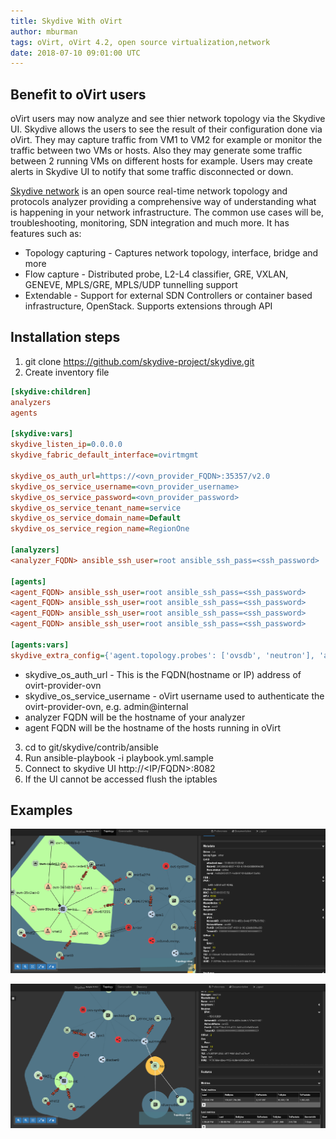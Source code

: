 ```yaml
---
title: Skydive With oVirt 
author: mburman
tags: oVirt, oVirt 4.2, open source virtualization,network
date: 2018-07-10 09:01:00 UTC
---
```


## Benefit to oVirt users
oVirt users may now analyze and see thier network topology via the Skydive UI. 
Skydive allows the users to see the result of their configuration done via oVirt.
They may capture traffic from VM1 to VM2 for example or monitor the traffic between two VMs or hosts. 
Also they may generate some traffic between 2 running VMs on different hosts for example.
Users may create alerts in Skydive UI to notify that some traffic disconnected or down.

[Skydive network](http://skydive.network/) is an open source real-time network topology and protocols analyzer providing a comprehensive way of understanding what is happening in your network infrastructure.
The common use cases will be, troubleshooting, monitoring, SDN integration and much more.
It has features such as:
* Topology capturing - Captures network topology, interface, bridge and more
* Flow capture - Distributed probe, L2-L4 classifier, GRE, VXLAN, GENEVE, MPLS/GRE, MPLS/UDP tunnelling support
* Extendable - Support for external SDN Controllers or container based infrastructure, OpenStack. Supports extensions through API

## Installation steps
1. git clone https://github.com/skydive-project/skydive.git
2. Create inventory file

```ini  
[skydive:children]
analyzers
agents

[skydive:vars]
skydive_listen_ip=0.0.0.0
skydive_fabric_default_interface=ovirtmgmt

skydive_os_auth_url=https://<ovn_provider_FQDN>:35357/v2.0
skydive_os_service_username=<ovn_provider_username>
skydive_os_service_password=<ovn_provider_password>
skydive_os_service_tenant_name=service
skydive_os_service_domain_name=Default
skydive_os_service_region_name=RegionOne

[analyzers]
<analyzer_FQDN> ansible_ssh_user=root ansible_ssh_pass=<ssh_password>

[agents]
<agent_FQDN> ansible_ssh_user=root ansible_ssh_pass=<ssh_password>
<agent_FQDN> ansible_ssh_user=root ansible_ssh_pass=<ssh_password>
<agent_FQDN> ansible_ssh_user=root ansible_ssh_pass=<ssh_password>
<agent_FQDN> ansible_ssh_user=root ansible_ssh_pass=<ssh_password>

[agents:vars]
skydive_extra_config={'agent.topology.probes': ['ovsdb', 'neutron'], 'agent.topology.neutron.ssl_insecure': true}
```
* skydive_os_auth_url - This is the FQDN(hostname or IP) address of ovirt-provider-ovn
* skydive_os_service_username - oVirt username used to authenticate the ovirt-provider-ovn, e.g. admin@internal
* analyzer FQDN will be the hostname of your analyzer
* agent FQDN will be the hostname of the hosts running in oVirt

3. cd to git/skydive/contrib/ansible
4. Run ansible-playbook -i <inventory file> playbook.yml.sample
5. Connect to skydive UI http://<IP/FQDN>:8082
6. If the UI cannot be accessed flush the iptables 
  

## Examples
![](../images/blog/2018-07-30/skydive_capture.png)

![](../images/blog/2018-07-30/skydive_neutron_metadata.png)


